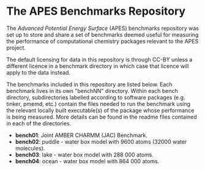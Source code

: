 The APES Benchmarks Repository
==============================

The *Advanced Potential Energy Surface* (APES) benchmarks repository was set up to store and share a set of benchmarks deemed useful for measuring the performance of computational chemistry packages relevant to the APES project.

The default licensing for data in this repository is through CC-BY unless a different licence in a benchmark directory in which case that licence will apply to the data instead. 

The benchmarks included in this repository are listed below. Each benchmark lives in its own "benchNN" directory. Within each bench directory, subdirectories labelled according to software packages (e.g. tinker, pmemd, etc.) contain the files needed to run the benchmark using the relevant locally built executable(s) of the package whose performance is being measured. More details can be found in the readme files contained in each of the directories.

* **bench01**: Joint AMBER CHARMM (JAC) Benchmark.
* **bench02**: puddle - water box model with 9600 atoms (32000 water molecules).
* **bench03**: lake   - water box model with 288 000 atoms.
* **bench04**: ocean  - water box model with 864 000 atoms.




